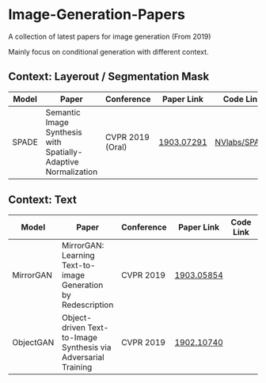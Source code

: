 # Image-Generation-Papers
A collection of latest papers for image generation (From 2019)

Mainly focus on conditional generation with different context.


## Context: Layerout / Segmentation Mask

| Model| Paper| Conference| Paper Link | Code Link | Comments|
| ---- | ---- | ----------| ---------- | ----------| -----------------|
| SPADE| Semantic Image Synthesis with Spatially-Adaptive Normalization| CVPR 2019 (Oral)| [1903.07291](https://arxiv.org/abs/1903.07291) |[NVlabs/SPADE](https://github.com/NVlabs/SPADE)|A normalization layer to avoid washing away sementic information|




## Context: Text

| Model| Paper| Conference| Paper Link | Code Link | Comments|
| ---- | ---- | ----------| ---------- | ----------| -----------------|
| MirrorGAN| MirrorGAN: Learning Text-to-image Generation by Redescription| CVPR 2019 | [1903.05854](https://arxiv.org/abs/1903.05854) ||Text-to-image-to-text|
| ObjectGAN| Object-driven Text-to-Image Synthesis via Adversarial Training| CVPR 2019 | [1902.10740](https://arxiv.org/abs/1902.10740) ||object-driven + semantic layerout|
